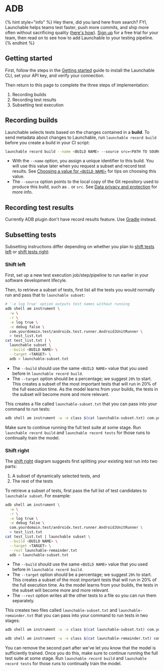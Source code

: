 # ADB

{% hint style="info" %}
Hey there, did you land here from search? FYI, Launchable helps teams test faster, push more commits, and ship more often without sacrificing quality \([here's how](https://www.launchableinc.com/how-it-works)\). [Sign up](https://app.launchableinc.com/signup) for a free trial for your team, then read on to see how to add Launchable to your testing pipeline.
{% endhint %}

## Getting started

First, follow the steps in the [Getting started](../getting-started.md) guide to install the Launchable CLI, set your API key, and verify your connection.

Then return to this page to complete the three steps of implementation:

1. Recording builds
2. Recording test results
3. Subsetting test execution

## Recording builds

Launchable selects tests based on the changes contained in a **build**. To send metadata about changes to Launchable, run `launchable record build` before you create a build in your CI script:

```bash
launchable record build --name <BUILD NAME> --source src=<PATH TO SOURCE>
```

* With the `--name` option, you assign a unique identifier to this build. You will use this value later when you request a subset and record test results. See [Choosing a value for `<BUILD NAME>`](../resources/build-names.md) for tips on choosing this value.
* The `--source` option points to the local copy of the Git repository used to produce this build, such as `.` or `src`. See [Data privacy and protection](../security/data-privacy-and-protection.md) for more info.

## Recording test results

Currently ADB plugin don't have record results feature. Use [Gradle](./gradle#recording-builds) instead.

## Subsetting tests

Subsetting instructions differ depending on whether you plan to [shift tests left](../#shift-left) or [shift tests right](../#shift-right):

### Shift left

First, set up a new test execution job/step/pipeline to run earlier in your software development lifecyle.

Then, to retrieve a subset of tests, first list all the tests you would normally run and pass that to `launchable subset`:

```bash
# '-e log true' option outputs test names without running
adb shell am instrument \
  -w \
  -r \
  -e log true \
  -e debug false \
  com.yourdomain.test/androidx.test.runner.AndroidJUnitRunner \
  > test_list.txt
cat test_list.txt | \
  launchable subset \
  --build <BUILD NAME> \
  --target <TARGET> \
  adb > launchable-subset.txt
```

* The `--build` should use the same `<BUILD NAME>` value that you used before in `launchable record build`.
* The `--target` option should be a percentage; we suggest `20%` to start. This creates a subset of the most important tests that will run in 20% of the full execution time. As the model learns from your builds, the tests in the subset will become more and more relevant.

This creates a file called `launchable-subset.txt` that you can pass into your command to run tests:

```bash
adb shell am instrument -w -e class $(cat launchable-subset.txt) com.yourdomain.test/androidx.test.runner.AndroidJUnitRunner
```

Make sure to continue running the full test suite at some stage. Run `launchable record build` and `launchable record tests` for those runs to continually train the model.

### Shift right

The [shift right](../#shift-right) diagram suggests first splitting your existing test run into two parts:

1. A subset of dynamically selected tests, and
2. The rest of the tests

To retrieve a subset of tests, first pass the full list of test candidates to `launchable subset`. For example:

```bash
adb shell am instrument \
  -w \
  -r \
  -e log true \
  -e debug false \
  com.yourdomain.test/androidx.test.runner.AndroidJUnitRunner \
  > test_list.txt
cat test_list.txt | launchable subset \
  --build <BUILD NAME> \
  --target <TARGET> \
  --rest launchable-remainder.txt
  adb > launchable-subset.txt
```

* The `--build` should use the same `<BUILD NAME>` value that you used before in `launchable record build`.
* The `--target` option should be a percentage; we suggest `20%` to start. This creates a subset of the most important tests that will run in 20% of the full execution time. As the model learns from your builds, the tests in the subset will become more and more relevant.
* The `--rest` option writes all the other tests to a file so you can run them separately.

This creates two files called `launchable-subset.txt` and `launchable-remainder.txt` that you can pass into your command to run tests in two stages:

```bash
adb shell am instrument -w -e class $(cat launchable-subset.txt) com.yourdomain.test/androidx.test.runner.AndroidJUnitRunner

adb shell am instrument -w -e class $(cat launchable-remainder.txt) com.yourdomain.test/androidx.test.runner.AndroidJUnitRunner
```

You can remove the second part after we've let you know that the model is sufficiently trained. Once you do this, make sure to continue running the full test suite at some stage. Run `launchable record build` and `launchable record tests` for those runs to continually train the model.

